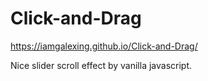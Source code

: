 # Click-and-Drag

https://iamgalexing.github.io/Click-and-Drag/

Nice slider scroll effect by vanilla javascript.
